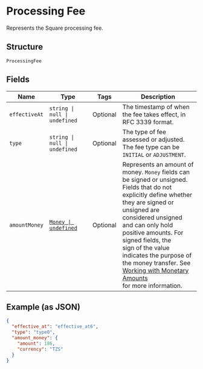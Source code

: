
# Processing Fee

Represents the Square processing fee.

## Structure

`ProcessingFee`

## Fields

| Name | Type | Tags | Description |
|  --- | --- | --- | --- |
| `effectiveAt` | `string \| null \| undefined` | Optional | The timestamp of when the fee takes effect, in RFC 3339 format. |
| `type` | `string \| null \| undefined` | Optional | The type of fee assessed or adjusted. The fee type can be `INITIAL` or `ADJUSTMENT`. |
| `amountMoney` | [`Money \| undefined`](../../doc/models/money.md) | Optional | Represents an amount of money. `Money` fields can be signed or unsigned.<br>Fields that do not explicitly define whether they are signed or unsigned are<br>considered unsigned and can only hold positive amounts. For signed fields, the<br>sign of the value indicates the purpose of the money transfer. See<br>[Working with Monetary Amounts](https://developer.squareup.com/docs/build-basics/working-with-monetary-amounts)<br>for more information. |

## Example (as JSON)

```json
{
  "effective_at": "effective_at6",
  "type": "type0",
  "amount_money": {
    "amount": 186,
    "currency": "TZS"
  }
}
```


